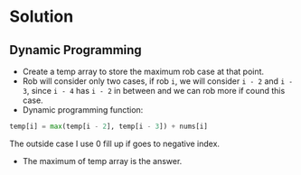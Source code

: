 # Solution
## Dynamic Programming
* Create a temp array to store the maximum rob case at that point.
* Rob will consider only two cases, if rob `i`, we will consider `i - 2` and `i - 3`, since `i - 4` has `i - 2` in between and we can rob more if cound this case.
* Dynamic programming function: 
```python
temp[i] = max(temp[i - 2], temp[i - 3]) + nums[i]
```
The outside case I use 0 fill up if goes to negative index.
* The maximum of temp array is the answer.
